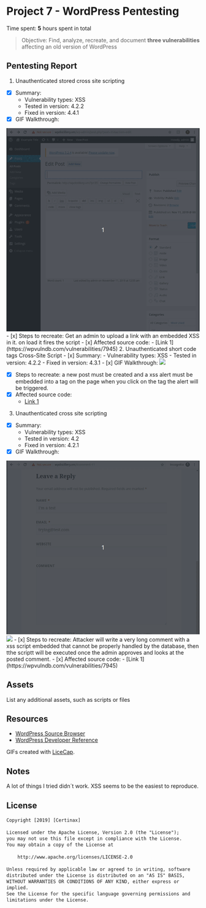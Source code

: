 # Project 7 - WordPress Pentesting

Time spent: **5** hours spent in total

> Objective: Find, analyze, recreate, and document **three vulnerabilities** affecting an old version of WordPress

## Pentesting Report

1. Unauthenticated stored cross site scripting
  - [x] Summary: 
    - Vulnerability types: XSS
    - Tested in version: 4.2.2
    - Fixed in version: 4.4.1
  - [x] GIF Walkthrough: 
  <img src="https://github.com/Certinax/codepath-unit7and8/blob/master/xss3.gif">
  - [x] Steps to recreate: 
  Get an admin to upload a link with an embedded XSS in it. on load it fires the script
  - [x] Affected source code:
    - [Link 1](https://wpvulndb.com/vulnerabilities/7945)
2. Unauthenticated short code tags Cross-Site Script
  - [x] Summary: 
    - Vulnerability types: XSS
    - Tested in version: 4.2.2
    - Fixed in version: 4.3.1
  - [x] GIF Walkthrough: 
  <img src="https://github.com/Certinax/codepath-unit7and8/blob/master/xss1-2.gif">
  
  - [x] Steps to recreate: 
  a new post must be created and a xss alert must be embedded into a tag on the page when you click on the tag the alert will be triggered.
  - [x] Affected source code:
    - [Link 1](https://wpvulndb.com/vulnerabilities/8186)
3. Unauthenticated cross site scripting
  - [x] Summary: 
    - Vulnerability types: XSS
    - Tested in version: 4.2
    - Fixed in version: 4.2.1
  - [x] GIF Walkthrough: 
  <img src="https://github.com/Certinax/codepath-unit7and8/blob/master/xss1-1.gif">
  <img src="https://github.com/Certinax/codepath-unit7and8/blob/master/xss1-2.gif">
  - [x] Steps to recreate: 
  Attacker will write a very long comment with a xss script embedded that cannot be properly handled by the database, then tthe scriptt will be executed once the admin approves and looks at the posted comment. 
  - [x] Affected source code:
    - [Link 1](https://wpvulndb.com/vulnerabilities/7945)


## Assets

List any additional assets, such as scripts or files

## Resources

- [WordPress Source Browser](https://core.trac.wordpress.org/browser/)
- [WordPress Developer Reference](https://developer.wordpress.org/reference/)

GIFs created with [LiceCap](http://www.cockos.com/licecap/).

## Notes

A lot of things I tried didn´t work. XSS seems to be the easiest to reproduce.

## License

    Copyright [2019] [Certinax]

    Licensed under the Apache License, Version 2.0 (the "License");
    you may not use this file except in compliance with the License.
    You may obtain a copy of the License at

        http://www.apache.org/licenses/LICENSE-2.0

    Unless required by applicable law or agreed to in writing, software
    distributed under the License is distributed on an "AS IS" BASIS,
    WITHOUT WARRANTIES OR CONDITIONS OF ANY KIND, either express or implied.
    See the License for the specific language governing permissions and
    limitations under the License.
